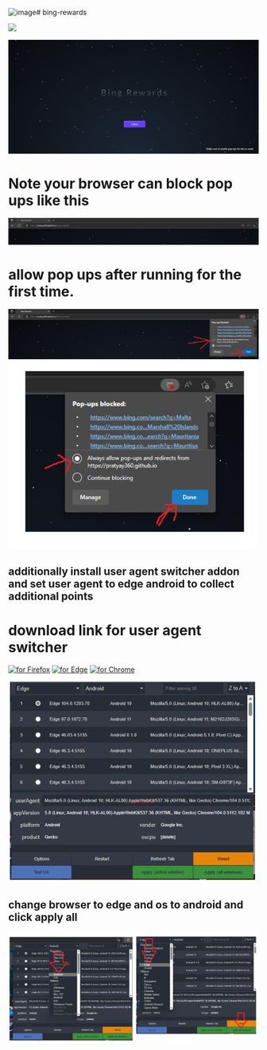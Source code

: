 ![image](https://github.com/microsoft-farmer/bing-rewards/assets/61408566/96fe81e3-1042-4c38-9504-cd2acc0d3fa8)# bing-rewards

<a href="https://bing-rewards.pages.dev/" target="_blank"><img src="https://agrilyze.ca/wp-content/uploads/2020/05/visit-website-button.png" width="200"  target="_blank"></a> 

<img src="asset/image.png"/>


# Note your browser can block pop ups like this 
<img src="asset/1.png"/>


# allow pop ups after running for the first time.

<img src="asset/2.png"/>
<img src="asset/3.png" width="500"/>

## additionally install user agent switcher addon and set user agent to edge android to collect additional points

# download link for user agent switcher
[<img src="https://blog.mozilla.org/addons/files/2020/04/get-the-addon-fx-apr-2020.svg" alt="for Firefox" height="60px">](https://addons.mozilla.org/en-US/firefox/addon/user-agent-string-switcher/) [<img src="https://docs.clearurls.xyz/1.22.0/assets/img/MEA-button.png" alt="for Edge" height="60px">](https://microsoftedge.microsoft.com/addons/detail/useragent-switcher-and-m/cnjkedgepfdpdbnepgmajmmjdjkjnifa) [<img src="https://storage.googleapis.com/chrome-gcs-uploader.appspot.com/image/WlD8wC6g8khYWPJUsQceQkhXSlv1/HRs9MPufa1J1h5glNhut.png" alt="for Chrome" height="60px">](https://chrome.google.com/webstore/detail/user-agent-switcher-and-m/bhchdcejhohfmigjafbampogmaanbfkg)


<img src="asset/4.png" width="500"/>

## change browser to edge and os to android and click apply all

<img src="asset/5.png" width="700"/>
